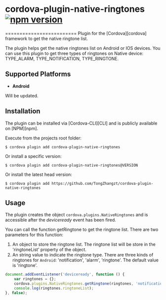 # cordova-plugin-native-ringtones [![npm version](https://www.npmjs.com/package/cordova-plugin-native-ringtones)](https://www.npmjs.com/package/cordova-plugin-native-ringtones)
=========================
Plugin for the [Cordova][cordova] framework to get the native ringtone list.

The plugin helps get the native ringtones list on Android or IOS devices. You can use this plugin to get three types of ringtones on Native device: TYPE_ALARM, TYPE_NOTIFICATION, TYPE_RINGTONE.

## Supported Platforms
- __Android__

Will be updated.

## Installation
The plugin can be installed via [Cordova-CLI][CLI] and is publicly available on [NPM][npm].

Execute from the projects root folder:

    $ cordova plugin add cordova-plugin-native-ringtones

Or install a specific version:

    $ cordova plugin add cordova-plugin-native-ringtones@VERSION

Or install the latest head version:

    $ cordova plugin add https://github.com/TongZhangzt/cordova-plugin-native-ringtones

## Usage
The plugin creates the object `cordova.plugins.NativeRingtones` and is accessible after the *deviceready* event has been fired.

You can call the function getRingtone to get the ringtone list. There are two parameters for this function:
1. An object to store the ringtone list. The ringtone list will be store in the 'ringtoneList' property of the object.
2. An string value to indicate the ringtone type. There are three kinds of ringtones for `Android`: 'notification', 'alarm', 'ringtone'. The default value is 'ringtone'.

```js
document.addEventListener('deviceready', function () {
    var ringtones = {};
    cordova.plugins.NativeRingtones.getRingtone(ringtones, 'notification');
    console.log(ringtones.ringtoneList);
}, false);
```


